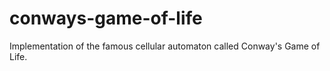 # conways-game-of-life
Implementation of the famous cellular automaton called Conway's Game of Life.
